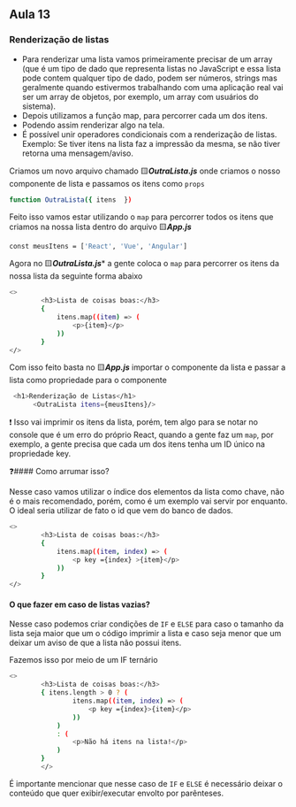 ## Aula 13
### Renderização de listas
- Para renderizar uma lista vamos primeiramente precisar de um array (que é um tipo de dado que representa listas no JavaScript e essa lista pode contem qualquer tipo de dado, podem ser números, strings mas geralmente quando estivermos trabalhando com uma aplicação real vai ser um array de objetos, por exemplo, um array com usuários do sistema).
- Depois utilizamos a função map, para percorrer cada um dos itens.
- Podendo assim renderizar algo na tela.
- É possível unir operadores condicionais com a renderização de listas. Exemplo: Se tiver itens na lista faz a impressão da mesma, se não tiver retorna uma mensagem/aviso.


Criamos um novo arquivo chamado 🟨***OutraLista.js*** onde criamos o nosso componente de lista e passamos os itens como ```props```
```bash
function OutraLista({ itens  })
```

Feito isso vamos estar utilizando o ```map``` para percorrer todos os itens que criamos na nossa lista dentro do arquivo 🟨***App.js***
```bash
const meusItens = ['React', 'Vue', 'Angular']
```

Agora no 🟨***OutraLista.js**** a gente coloca o ```map``` para percorrer os itens da nossa lista da seguinte forma abaixo
```bash
<>
        <h3>Lista de coisas boas:</h3>
        {
            itens.map((item) => (
                <p>{item}</p>
            ))
        }
</>
```

Com isso feito basta no 🟨***App.js*** importar o componente da lista e passar a lista como propriedade para o componente
```bash
 <h1>Renderização de Listas</h1>
      <OutraLista itens={meusItens}/>
```


❗ Isso vai imprimir os itens da lista, porém, tem algo para se notar no console que é um erro do próprio React, quando a gente faz um ```map```, por exemplo, a gente precisa que cada um dos itens tenha um ID único na propriedade key.


❓#### Como arrumar isso?

Nesse caso vamos utilizar o índice dos elementos da lista como chave, não é o mais recomendado, porém, como é um exemplo vai servir por enquanto. O ideal seria utilizar de fato o id que vem do banco de dados.

```bash
<>
        <h3>Lista de coisas boas:</h3>
        {
            itens.map((item, index) => (
                <p key ={index} >{item}</p>
            ))
        }
</>
```

#### O que fazer em caso de listas vazias? 
Nesse caso podemos criar condições de ```IF``` e ```ELSE``` para caso o tamanho da lista seja maior que um o código imprimir a lista e caso seja menor que um deixar um aviso de que a lista não possui itens.

Fazemos isso por meio de um IF ternário
```bash
<>
        <h3>Lista de coisas boas:</h3>
        { itens.length > 0 ? (
                itens.map((item, index) => (
                    <p key ={index}>{item}</p>
                ))
            )
            : (
                <p>Não há itens na lista!</p>
            )
        }
        </>
```

É importante mencionar que nesse caso de ```IF``` e ```ELSE``` é necessário deixar o conteúdo que quer exibir/executar envolto por parênteses. 

